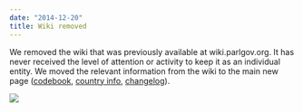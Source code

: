 ```yaml
---
date: "2014-12-20"
title: Wiki removed
---
```


We removed the wiki that was previously available at wiki.parlgov.org. It has never received the level of attention or activity to keep it as an individual entity. We moved the relevant information from the wiki to the main new page ([codebook](http://www.parlgov.org/documentation/codebook/), [country info](http://www.parlgov.org/documentation/country/), [changelog](http://www.parlgov.org/documentation/changelog/)). 

![](/images/parliament-netherlands.jpg)
